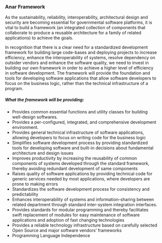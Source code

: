 ### Anar Framework

As the sustainability, reliability, interoperability, architectural design and security are becoming
essential for governmental software platforms, it is vital to build a framework (an integrated
collection of components that collaborate to produce a reusable architecture for a family of related
applications) to achieve the goals.


In recognition that there is a clear need for a standardized development framework for building
large code-bases and deploying projects to increase efficiency, enhance the interoperability of
systems, resolve dependency on outsider vendors and enhance the software quality, we need to
invest in building our own framework in order to achieve a higher level of efficiency in software
development. The framework will provide the foundation and tools for developing software
applications that allow software developers to focus on the business logic, rather than the technical
infrastructure of a program.

##### What the framework will be providing:

- Provides common essential functions and utility classes for building well-design softwares.
- Provides a per-configured, integrated, and comprehensive development environment.
- Provides general technical infrastructure of software applications, allowing developers to
focus on writing code for the business logic
- Simplifies software development process by providing standardized tools for developing
software and built-in decisions about fundamental architecture and design issues
- Improves productivity by increasing the reusability of common components of systems
developed through the standard framework, thereby avoiding redundant development of
same components
- Raises quality of software applications by providing technical code for generic services
needed by most applications, where developers are prone to making errors
- Standardizes the software development process for consistency and predictability
- Enhances interoperability of systems and information-sharing between related department
through standard inter-system integration interfaces.
- Provides standards for modular programming and thereby facilitates swift replacement of
modules for easy maintenance of software applications and adoption of fast changing
technologies
- Provides a reliable technology infrastructure based on carefully selected Open Source and
major software vendors’ frameworks
- Programming Language Independence
